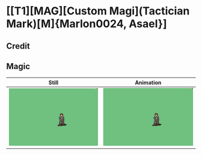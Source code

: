 # [\[T1\]\[MAG\]\[Custom Magi\]\(Tactician Mark\)\[M\]{Marlon0024, Asael}]

## Credit


	
## Magic

| Still | Animation |
| :---: | :-------: |
| ![Magic still](./Magic_000.png) | ![Magic animation](./Magic.gif) |
